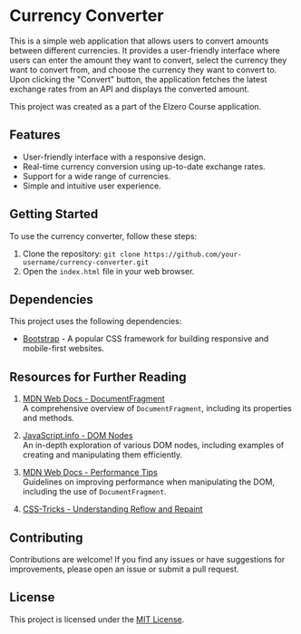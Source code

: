# Currency Converter

This is a simple web application that allows users to convert amounts between different currencies. It provides a user-friendly interface where users can enter the amount they want to convert, select the currency they want to convert from, and choose the currency they want to convert to. Upon clicking the "Convert" button, the application fetches the latest exchange rates from an API and displays the converted amount.

This project was created as a part of the Elzero Course application.

## Features

- User-friendly interface with a responsive design.
- Real-time currency conversion using up-to-date exchange rates.
- Support for a wide range of currencies.
- Simple and intuitive user experience.

## Getting Started

To use the currency converter, follow these steps:

1. Clone the repository: `git clone https://github.com/your-username/currency-converter.git`
2. Open the `index.html` file in your web browser.

## Dependencies

This project uses the following dependencies:

- [Bootstrap](https://getbootstrap.com/) - A popular CSS framework for building responsive and mobile-first websites.

## Resources for Further Reading

1. [MDN Web Docs - DocumentFragment](https://developer.mozilla.org/en-US/docs/Web/API/DocumentFragment)  
   A comprehensive overview of `DocumentFragment`, including its properties and methods.

2. [JavaScript.info - DOM Nodes](https://javascript.info/dom-nodes)  
   An in-depth exploration of various DOM nodes, including examples of creating and manipulating them efficiently.

3. [MDN Web Docs - Performance Tips](https://developer.mozilla.org/en-US/docs/Web/Performance/Performance_tips#minimize_dom_manipulation)  
   Guidelines on improving performance when manipulating the DOM, including the use of `DocumentFragment`.

4. [CSS-Tricks - Understanding Reflow and Repaint](https://css-tricks.com/reflow-repaint/)

## Contributing

Contributions are welcome! If you find any issues or have suggestions for improvements, please open an issue or submit a pull request.

## License

This project is licensed under the [MIT License](LICENSE).
